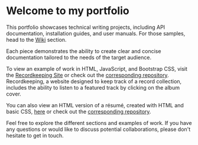 # Welcome to my portfolio
This portfolio showcases technical writing projects, including API documentation, installation guides, and user manuals. For those samples, head to the [Wiki](https://github.com/pvega62/Portfolio/wiki) section.

Each piece demonstrates the ability to create clear and concise documentation tailored to the needs of the target audience.

To view an example of work in HTML, JavaScript, and Bootstrap CSS, visit the [Recordkeeping Site](https://pvega62.github.io/Recordkeeping/) or check out the [corresponding repository](https://github.com/pvega62/Recordkeeping). Recordkeeping, a website designed to keep track of a record collection, includes the ability to listen to a featured track by clicking on the album cover.

You can also view an HTML version of a résumé, created with HTML and basic CSS, [here](https://pvega62.github.io/Resume/) or check out the [corresponding repository](https://github.com/pvega62/Resume).

Feel free to explore the different sections and examples of work. If you have any questions or would like to discuss potential collaborations, please don't hesitate to get in touch.